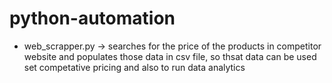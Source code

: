 # python-automation

- web_scrapper.py -> searches for the price of the products in competitor website and populates those data in csv file, so thsat data can be used set competative pricing and also to run data analytics
